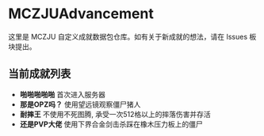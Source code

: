 # MCZJUAdvancement

这里是 MCZJU 自定义成就数据包仓库。如有关于新成就的想法，请在 Issues 板块提出。



## 当前成就列表

- **啪啪啪啪啪**
  首次进入服务器
- **那是OPZ吗？**
  使用望远镜观察僵尸猪人
- **耐摔王**
  不使用不死图腾, 承受一次512格以上的摔落伤害并存活
- **还是PVP大佬**
  使用下界合金剑击杀踩在橡木压力板上的僵尸
